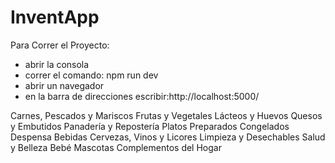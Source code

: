 # InventApp

Para Correr el Proyecto:

- abrir la consola
- correr el comando: npm run dev
- abrir un navegador
- en la barra de direcciones escribir:http://localhost:5000/

Carnes, Pescados y Mariscos
Frutas y Vegetales
Lácteos y Huevos
Quesos y Embutidos
Panadería y Repostería
Platos Preparados
Congelados
Despensa
Bebidas
Cervezas, Vinos y Licores
Limpieza y Desechables
Salud y Belleza
Bebé
Mascotas
Complementos del Hogar
